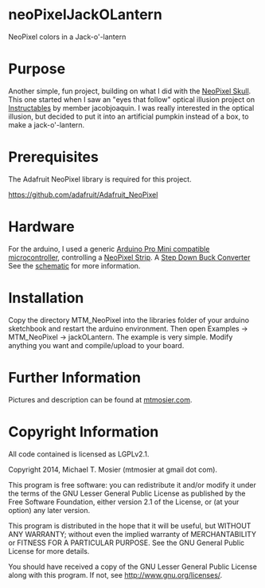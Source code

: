 neoPixelJackOLantern
====================

NeoPixel colors in a Jack-o'-lantern


Purpose
=======

Another simple, fun project, building on what I did with the [NeoPixel Skull](http://mtmosier.com/80-arduino/75-neopixel-skull).  This one started when I saw an "eyes that follow" optical illusion project on [Instructables](http://www.instructables.com/id/Illuminated-Eyes-That-Follow-Optical-Illusion/) by member jacobjoaquin.  I was really interested in the optical illusion, but decided to put it into an artificial pumpkin instead of a box, to make a jack-o'-lantern.


Prerequisites
=============

The Adafruit NeoPixel library is required for this project.

https://github.com/adafruit/Adafruit_NeoPixel


Hardware
========

For the arduino, I used a generic [Arduino Pro Mini compatible microcontroller](http://www.ebay.com/itm/200957063666?_trksid=p2060778.m2749.l2649&ssPageName=STRK%3AMEBIDX%3AIT), controlling a [NeoPixel Strip](https://www.adafruit.com/products/1460).  A [Step Down Buck Converter](http://www.ebay.com/itm/400362498785?_trksid=p2059210.m2749.l2649&ssPageName=STRK%3AMEBIDX%3AIT)  See the [schematic](_schematic.png) for more information.


Installation
============

Copy the directory MTM_NeoPixel into the libraries folder of your arduino sketchbook and restart the arduino environment.  Then open Examples -> MTM_NeoPixel -> jackOLantern.  The example is very simple.  Modify anything you want and compile/upload to your board.


Further Information
===================

Pictures and description can be found at [mtmosier.com](http://mtmosier.com/80-arduino/76-neopixel-jack-o-lantern).


Copyright Information
=====================

All code contained is licensed as LGPLv2.1.

Copyright 2014, Michael T. Mosier (mtmosier at gmail dot com).

This program is free software: you can redistribute it and/or modify it under the terms of the GNU Lesser General Public License as published by the Free Software Foundation, either version 2.1 of the License, or (at your option) any later version.

This program is distributed in the hope that it will be useful, but WITHOUT ANY WARRANTY; without even the implied warranty of MERCHANTABILITY or FITNESS FOR A PARTICULAR PURPOSE. See the GNU General Public License for more details.

You should have received a copy of the GNU Lesser General Public License along with this program. If not, see http://www.gnu.org/licenses/.
